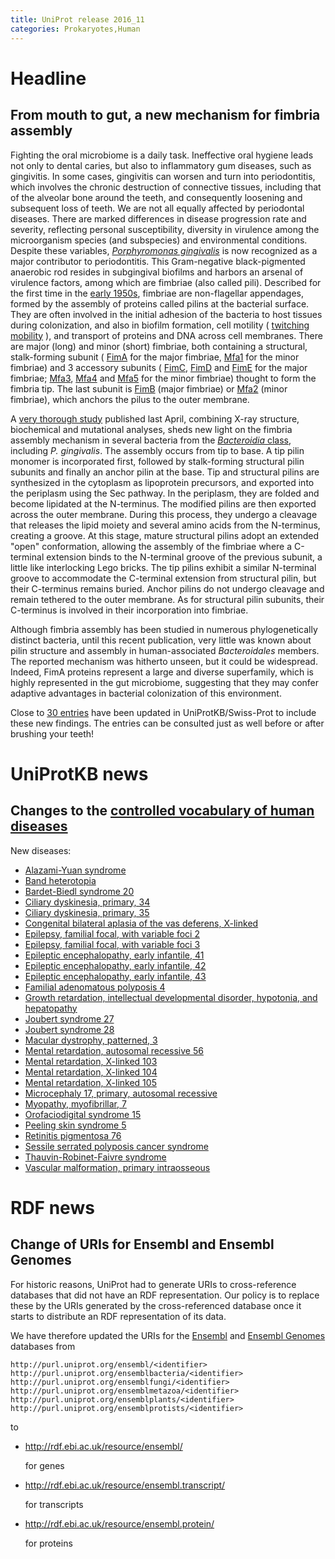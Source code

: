```yaml
---
title: UniProt release 2016_11
categories: Prokaryotes,Human
---
```


# Headline

## From mouth to gut, a new mechanism for fimbria assembly

Fighting the oral microbiome is a daily task. Ineffective oral hygiene leads not only to dental caries, but also to inflammatory gum diseases, such as gingivitis. In some cases, gingivitis can worsen and turn into periodontitis, which involves the chronic destruction of connective tissues, including that of the alveolar bone around the teeth, and consequently loosening and subsequent loss of teeth. We are not all equally affected by periodontal diseases. There are marked differences in disease progression rate and severity, reflecting personal susceptibility, diversity in virulence among the microorganism species (and subspecies) and environmental conditions. Despite these variables, [*Porphyromonas gingivalis*](https://www.ncbi.nlm.nih.gov/pubmed/26903954) is now recognized as a major contributor to periodontitis. This Gram-negative black-pigmented anaerobic rod resides in subgingival biofilms and harbors an arsenal of virulence factors, among which are fimbriae (also called pili). Described for the first time in the [early 1950s](https://www.ncbi.nlm.nih.gov/pubmed/13295908), fimbriae are non-flagellar appendages, formed by the assembly of proteins called pilins at the bacterial surface. They are often involved in the initial adhesion of the bacteria to host tissues during colonization, and also in biofilm formation, cell motility ( [twitching mobility](https://www.youtube.com/watch?v=yGMSQNBDq48) ), and transport of proteins and DNA across cell membranes. There are major (long) and minor (short) fimbriae, both containing a structural, stalk-forming subunit ( [FimA](http://www.uniprot.org/uniprot/?query=gene:fima+and+taxonomy:Porphyromonas+gingivalis+and+reviewed:yes) for the major fimbriae, [Mfa1](http://www.uniprot.org/uniprot/?query=gene:mfa1+and+taxonomy:Porphyromonas+gingivalis+and+reviewed:yes) for the minor fimbriae) and 3 accessory subunits ( [FimC](http://www.uniprot.org/uniprot/?query=gene:fimc+and+taxonomy:Porphyromonas+gingivalis+and+reviewed:yes), [FimD](http://www.uniprot.org/uniprot/?query=gene:fimd+and+taxonomy:Porphyromonas+gingivalis+and+reviewed:yes) and [FimE](http://www.uniprot.org/uniprot/?query=gene:fime+and+taxonomy:Porphyromonas+gingivalis+and+reviewed:yes) for the major fimbriae; [Mfa3](http://www.uniprot.org/uniprot/?query=gene:mfa3+and+taxonomy:Porphyromonas+gingivalis+and+reviewed:yes), [Mfa4](http://www.uniprot.org/uniprot/?query=gene:mfa4+and+taxonomy:Porphyromonas+gingivalis+and+reviewed:yes) and [Mfa5](http://www.uniprot.org/uniprot/?query=gene:mfa5+and+taxonomy:Porphyromonas+gingivalis) for the minor fimbriae) thought to form the fimbria tip. The last subunit is [FimB](http://www.uniprot.org/uniprot/?query=gene:fimb+and+taxonomy:Porphyromonas+gingivalis+and+reviewed:yes) (major fimbriae) or [Mfa2](http://www.uniprot.org/uniprot/?query=gene:mfa2+and+taxonomy:Porphyromonas+gingivalis+and+reviewed:yes) (minor fimbriae), which anchors the pilus to the outer membrane.

A [very thorough study](https://www.ncbi.nlm.nih.gov/pubmed/27062925) published last April, combining X-ray structure, biochemical and mutational analyses, sheds new light on the fimbria assembly mechanism in several bacteria from the [*Bacteroidia* class](http://www.uniprot.org/taxonomy/200643), including *P. gingivalis*. The assembly occurs from tip to base. A tip pilin monomer is incorporated first, followed by stalk-forming structural pilin subunits and finally an anchor pilin at the base. Tip and structural pilins are synthesized in the cytoplasm as lipoprotein precursors, and exported into the periplasm using the Sec pathway. In the periplasm, they are folded and become lipidated at the N-terminus. The modified pilins are then exported across the outer membrane. During this process, they undergo a cleavage that releases the lipid moiety and several amino acids from the N-terminus, creating a groove. At this stage, mature structural pilins adopt an extended "open" conformation, allowing the assembly of the fimbriae where a C-terminal extension binds to the N-terminal groove of the previous subunit, a little like interlocking Lego bricks. The tip pilins exhibit a similar N-terminal groove to accommodate the C-terminal extension from structural pilin, but their C-terminus remains buried. Anchor pilins do not undergo cleavage and remain tethered to the outer membrane. As for structural pilin subunits, their C-terminus is involved in their incorporation into fimbriae.

Although fimbria assembly has been studied in numerous phylogenetically distinct bacteria, until this recent publication, very little was known about pilin structure and assembly in human-associated *Bacteroidales* members. The reported mechanism was hitherto unseen, but it could be widespread. Indeed, FimA proteins represent a large and diverse superfamily, which is highly represented in the gut microbiome, suggesting that they may confer adaptive advantages in bacterial colonization of this environment.

Close to [30 entries](http://www.uniprot.org/uniprot/?query=B2RH54+OR+B2RHG4+OR+B2RHG1+OR+B2RHG2+OR+B2RHG3+OR+P59914+OR+Q51822+OR+Q51827+OR+P81363+OR+Q51825+OR+B2RHG5+OR+Q9S0W8+OR+Q51826+OR+Q93R80+OR+B2RH59+OR+P0DOA1+OR+B2RH57+OR+Q7MXK0+OR+B2RH58+OR+A0PA81+OR+O32390+OR+O32388+OR+O32389+OR+A7LXW1+OR+Q7MT55+OR+A0PA72) have been updated in UniProtKB/Swiss-Prot to include these new findings. The entries can be consulted just as well before or after brushing your teeth!

# UniProtKB news

## Changes to the [controlled vocabulary of human diseases](https://ftp.uniprot.org/pub/databases/uniprot/current_release/knowledgebase/complete/docs/humdisease)

New diseases:

-   [Alazami-Yuan syndrome](http://www.uniprot.org/diseases/DI-04825)
-   [Band heterotopia](http://www.uniprot.org/diseases/DI-04829)
-   [Bardet-Biedl syndrome 20](http://www.uniprot.org/diseases/DI-04830)
-   [Ciliary dyskinesia, primary, 34](http://www.uniprot.org/diseases/DI-04822)
-   [Ciliary dyskinesia, primary, 35](http://www.uniprot.org/diseases/DI-04827)
-   [Congenital bilateral aplasia of the vas deferens, X-linked](http://www.uniprot.org/diseases/DI-04817)
-   [Epilepsy, familial focal, with variable foci 2](http://www.uniprot.org/diseases/DI-04832)
-   [Epilepsy, familial focal, with variable foci 3](http://www.uniprot.org/diseases/DI-04831)
-   [Epileptic encephalopathy, early infantile, 41](http://www.uniprot.org/diseases/DI-04837)
-   [Epileptic encephalopathy, early infantile, 42](http://www.uniprot.org/diseases/DI-04836)
-   [Epileptic encephalopathy, early infantile, 43](http://www.uniprot.org/diseases/DI-04835)
-   [Familial adenomatous polyposis 4](http://www.uniprot.org/diseases/DI-04840)
-   [Growth retardation, intellectual developmental disorder, hypotonia, and hepatopathy](http://www.uniprot.org/diseases/DI-04841)
-   [Joubert syndrome 27](http://www.uniprot.org/diseases/DI-04819)
-   [Joubert syndrome 28](http://www.uniprot.org/diseases/DI-04820)
-   [Macular dystrophy, patterned, 3](http://www.uniprot.org/diseases/DI-04818)
-   [Mental retardation, autosomal recessive 56](http://www.uniprot.org/diseases/DI-04823)
-   [Mental retardation, X-linked 103](http://www.uniprot.org/diseases/DI-04814)
-   [Mental retardation, X-linked 104](http://www.uniprot.org/diseases/DI-04815)
-   [Mental retardation, X-linked 105](http://www.uniprot.org/diseases/DI-04816)
-   [Microcephaly 17, primary, autosomal recessive](http://www.uniprot.org/diseases/DI-04821)
-   [Myopathy, myofibrillar, 7](http://www.uniprot.org/diseases/DI-04834)
-   [Orofaciodigital syndrome 15](http://www.uniprot.org/diseases/DI-04826)
-   [Peeling skin syndrome 5](http://www.uniprot.org/diseases/DI-04833)
-   [Retinitis pigmentosa 76](http://www.uniprot.org/diseases/DI-04824)
-   [Sessile serrated polyposis cancer syndrome](http://www.uniprot.org/diseases/DI-04838)
-   [Thauvin-Robinet-Faivre syndrome](http://www.uniprot.org/diseases/DI-04839)
-   [Vascular malformation, primary intraosseous](http://www.uniprot.org/diseases/DI-04828)

# RDF news

## Change of URIs for Ensembl and Ensembl Genomes

For historic reasons, UniProt had to generate URIs to cross-reference databases that did not have an RDF representation. Our policy is to replace these by the URIs generated by the cross-referenced database once it starts to distribute an RDF representation of its data.

We have therefore updated the URIs for the [Ensembl](http://www.ensembl.org/) and [Ensembl Genomes](http://www.ensemblgenomes.org/) databases from

    http://purl.uniprot.org/ensembl/<identifier>
    http://purl.uniprot.org/ensemblbacteria/<identifier>
    http://purl.uniprot.org/ensemblfungi/<identifier>
    http://purl.uniprot.org/ensemblmetazoa/<identifier>
    http://purl.uniprot.org/ensemblplants/<identifier>
    http://purl.uniprot.org/ensemblprotists/<identifier>

to

-   http://rdf.ebi.ac.uk/resource/ensembl/<identifier>

    for genes

-   http://rdf.ebi.ac.uk/resource/ensembl.transcript/<identifier>

    for transcripts

-   http://rdf.ebi.ac.uk/resource/ensembl.protein/<identifier>

    for proteins
